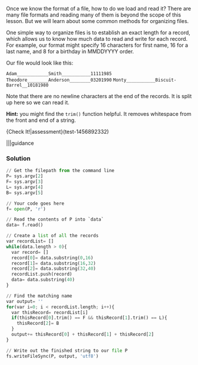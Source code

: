 Once we know the format of a file, how to do we load and read it? There are many file formats and reading many of them is beyond the scope of this lesson. But we will learn about some common methods for organizing files.

One simple way to organize files is to establish an exact length for a record, which allows us to know how much data to read and write for each record. For example, our format might specify 16 characters for first name, 16 for a last name, and 8 for a birthday in MMDDYYYY order. 

Our file would look like this:

`Adam____________Smith___________11111985`
`Theodore________Anderson________03201990`
`Monty___________Biscuit-Barrel__10181980`

Note that there are no newline characters at the end of the records. It is split up here so we can read it.

**Hint:** you might find the `trim()` function helpful. It removes whitespace from the front and end of a string.

{Check It!|assessment}(test-1456892332)

|||guidance
### Solution
```python
// Get the filepath from the command line
P= sys.argv[2] 
F= sys.argv[3]
L= sys.argv[4]
B= sys.argv[5]

// Your code goes here
f= open(P, 'r')

// Read the contents of P into `data`
data= f.read()

// Create a list of all the records
var recordList= []
while(data.length > 0){
  var record= []
  record[0]= data.substring(0,16)
  record[1]= data.substring(16,32)
  record[2]= data.substring(32,40)
  recordList.push(record)
  data= data.substring(40)
}

// Find the matching name
var output= ''
for(var i=0; i < recordList.length; i++){
  var thisRecord= recordList[i]
  if(thisRecord[0].trim() == F && thisRecord[1].trim() == L){
    thisRecord[2]= B
  }
  output+= thisRecord[0] + thisRecord[1] + thisRecord[2]
}

// Write out the finished string to our file P
fs.writeFileSync(P, output, 'utf8')

```
